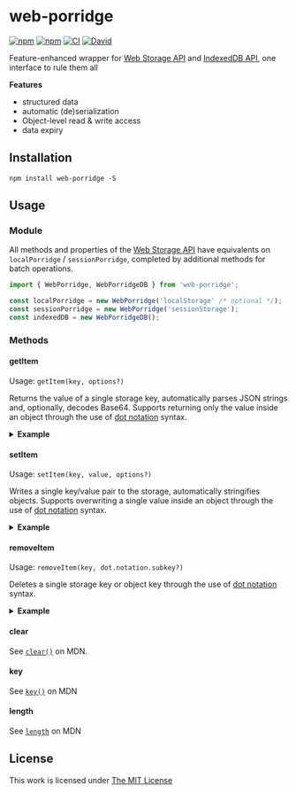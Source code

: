# web-porridge

[![npm](https://flat.badgen.net/npm/license/web-porridge)](https://www.npmjs.org/package/web-porridge)
[![npm](https://flat.badgen.net/npm/v/web-porridge)](https://www.npmjs.org/package/web-porridge)
[![CI](https://img.shields.io/github/workflow/status/idleberg/web-porridge/CI?style=flat-square)](https://github.com/idleberg/web-porridge/actions)
[![David](https://flat.badgen.net/david/dep/idleberg/web-porridge)](https://david-dm.org/idleberg/web-porridge)

Feature-enhanced wrapper for [Web Storage API][] and [IndexedDB API][], one interface to rule them all

**Features**

-   structured data
-   automatic (de)serialization
-   Object-level read & write access
-   data expiry

## Installation

`npm install web-porridge -S`

## Usage

### Module

All methods and properties of the [Web Storage API][] have equivalents on `localPorridge` / `sessionPorridge`, completed by additional methods for batch operations.

```ts
import { WebPorridge, WebPorridgeDB } from 'web-porridge';

const localPorridge = new WebPorridge('localStorage' /* optional */);
const sessionPorridge = new WebPorridge('sessionStorage');
const indexedDB = new WebPorridgeDB();
```

### Methods

#### getItem

Usage: `getItem(key, options?)`

Returns the value of a single storage key, automatically parses JSON strings and, optionally, decodes Base64. Supports returning only the value inside an object through the use of [dot notation][] syntax.

<details>
<summary><strong>Example</strong></summary>

```ts
localPorridge.getItem('firstItem');
localPorridge.getItem('secondItem', { key: 'dot.notation.subkey' });
```

</details>

#### setItem

Usage: `setItem(key, value, options?)`

Writes a single key/value pair to the storage, automatically stringifies objects. Supports overwriting a single value inside an object through the use of [dot notation][] syntax.

<details>
<summary><strong>Example</strong></summary>

```ts
localPorridge.setItem('firstItem', 'Hello World');

localPorridge.setItem('secondItem', { name: 'John Appleseed' });
localPorridge.setItem('secondItem', 'Ada Lovelace', { key: 'name' });
```

</details>

#### removeItem

Usage: `removeItem(key, dot.notation.subkey?)`

Deletes a single storage key or object key through the use of [dot notation][] syntax.

<details>
<summary><strong>Example</strong></summary>

```ts
localPorridge.removeItem('firstItem');
localPorridge.removeItem('secondItem', 'dot.notation.subkey');
```

</details>

#### clear

See [`clear()`](https://developer.mozilla.org/en-US/docs/Web/API/Storage/clear) on MDN.

#### key

See [`key()`](https://developer.mozilla.org/en-US/docs/Web/API/Storage/key) on MDN

#### length

See [`length`](https://developer.mozilla.org/en-US/docs/Web/API/Storage/length) on MDN

## License

This work is licensed under [The MIT License](LICENSE)

[dot notation]: https://developer.mozilla.org/en-US/docs/Web/JavaScript/Reference/Operators/Property_accessors#Dot_notation
[web storage api]: https://developer.mozilla.org/en-US/docs/Web/API/Storage
[indexeddb api]: https://developer.mozilla.org/en-US/docs/Web/API/IndexedDB_API
